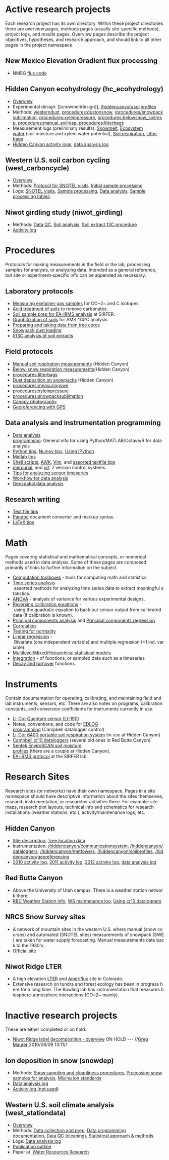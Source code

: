# Active research projects

Each research project has its own directory. Within these
project directories there are overview pages, methods pages (usually
site-specific methods), project logs, and results pages. Overview pages
describe the project objectives, hypotheses, and research approach, and
should link to all other pages in the project namespace.

New Mexico Elevation Gradient flux processing
---------------------------------------------

* NMEG [flux code](nmeg:fluxcode)

Hidden Canyon ecohydrology (hc_ecohydrology)
---------------------------------------------

* [Overview](/hc_ecohydrology/overview)
* Experimental design: [[snowmeltdesign]], [/hiddencanyon/soilprofiles](/hiddencanyon/soilprofiles)
* Methods: [westerndust](westerndust), [procedures:dustonsnow](/procedures/dustonsnow), [/procedures/snowpacksublimation](/procedures/snowpacksublimation), [procedures:xylempressure](/procedures/xylempressure), [procedures:belowsnow_soilresp](/procedures/belowsnow_soilresp), [procedures:manual_soilresp](/procedures/manual_soilresp), [procedures:litterbags](/procedures/litterbags)
* Measurement logs (preliminary results): [Snowmelt](/hc_ecohydrology/snowmeltlog_1), [Ecosystem water](/hc_ecohydrology/ecosystemwaterlog_1) (soil moisture and xylem water potential), [Soil respiration](/hc_ecohydrology/soilresplog_1), [Litter bags](/hc_ecohydrology/litterbaglog_1)
* [Hidden Canyon activity logs](/hiddencanyon/sitedescription#Site_logs), [data
analysis log](/hiddencanyon/analysislog_1)

Western U.S. soil carbon cycling (west_carboncycle)
----------------------------------------------------

* [Overview](/west_carboncycle/overview)
* Methods: [Protocol for SNOTEL visits](/west_carboncycle/snotelfieldprotocol), [Initial sample processing](/west_carboncycle/snotelsampleprocessing)
* Logs: [SNOTEL visits](/west_carboncycle/snotellog_1), [Sample processing](/west_carboncycle/sampleprocessinglog_1), [Data analysis](/west_carboncycle/analysislog_1), [Sample processing tables](/west_carboncycle/sampletables).

Niwot girdling study (niwot_girdling)
--------------------------------------

* Methods: [Data QC](/niwot_girdling/data_qc), [Soil analysis](/niwot_girdling/soilanalysis), [Soil extract 13C procedure](/procedures/soilextract_13c)
* [Activity log](/niwot_girdling/activitylog_1)

# Procedures

Protocols for making measurements in the field or the lab, processing
samples for analysis, or analyzing data. Intended as a general
reference, but site or experiment-specific info can be appended as
necessary.

Laboratory protocols
--------------------

* [Measuring exetainer gas samples](/procedures/exetainer_co2) for CO~2~ and C isotopes
* [Acid treatment of soils](/procedures/soilacidtreatment) to remove carbonates.
* [Soil sample prep for EA-IRMS analysis](/procedures/ea-irms_soilprep) at SIRFER.
* [Graphitization of soils](/procedures/14c_graphitization) for AMS ^14^C analysis
* [Preparing and taking data from tree cores](/procedures/treecores)
* [Snowpack dust loading](/procedures/snowpackdustloading)
* [δ13C analysis of soil extracts](/procedures/soilextract_13c)

Field protocols
---------------

* [Manual soil respiration measurements](/procedures/manual_soilresp) (Hidden Canyon)
* [Below-snow respiration measurements](/procedures/belowsnow_soilresp)(Hidden Canyon)
* [procedures:litterbags](/procedures/litterbags)
* [Dust deposition on snowpacks](/procedures/dustonsnow) (Hidden Canyon)
* [procedures:measuringswe](/procedures/measuringswe)
* [procedures:xylempressure](/procedures/xylempressure)
* [procedures:snowpacksublimation](/procedures/snowpacksublimation)
* [Canopy photography](/procedures/canopyphotos)
* [Georeferencing with GPS](/procedures/gps)

Data analysis and instrumentation programming
---------------------------------------------

* [Data analysis programming](/procedures/programming): General info for using Python/MATLAB/Octave/R for data analysis
* [Python tips](/procedures/pythontips), [Numpy tips](/procedures/numpytips), [Using IPython](/procedures/ipython)
* [Matlab tips](/procedures/matlabtips)
* [Shell scripts](/procedures/shellscripts), [AWK](/procedures/awk), [Vim](/procedures/vimtips), and [assorted textfile tips](/procedures/textfiles)
* [mercurial](/procedures/mercurial), and [git](/procedures/git): 2 version control systems.
* [Tips for analyzing sensor timeseries](/procedures/sensordata_tips)
* [Workflow for data analysis](/procedures/data_analysis_workflow)
* [Geospatial data analysis](/procedures/geospatial)

Research writing
----------------

* [Text file tips](/procedures/textfiles)
* [Pandoc](/procedures/pandoc) document converter and markup syntax.
* [LaTeX tips](/procedures/latextips)

# Math

Pages covering statistical and mathematical concepts, or numerical
methods used in data analysis. Some of these pages are composed
primarily of links to further information on the subject.

* [Computation toolboxes](/math/toolboxes) - tools for computing math and statistics.
* [Time series analysis](/math/timeseries) - assorted methods for analyzing time series data to extract meaningful statistics.
* [ANOVA](/math/anova) - analysis of variance for various experimental designs.
* [Reversing calibration equations](/math/quadratic_eq_calib) - using the quadratic equation to back out sensor output from calibrated data (if calibration is known).
* [Principal components analysis](/math/pca) and [Principal components regression](/math/pcr)
* [Correlation](/math/correlation)
* [Testing for normality](/math/normalitytests)
* [Linear regression](/math/linear_regression) - Bivariate (one independent variable) and multiple regression (>1 ind. variable).
* [ Multilevel/Mixed/Heirarchical statistical models](/math/multilevel_models)
* [Integration](/math/integration) - of functions, or sampled data such as a timeseries
* [Decay and turnover](/math/decay_turnover) functions.

# Instruments

Contain documentation for operating, calibrating, and maintaining field
and lab instruments, sensors, etc. There are also notes on programs,
calibration constants, and conversion coefficients for instruments
currently in use.

* [Li-Cor Quantum sensor (LI-190)](/instruments/li-190)
* Notes, conventions, and code for [EDLOG programming](/instruments/edlog) (Campbell datalogger control)
* [Li-Cor 6400 portable soil respiration system](/instruments/li-6400) (in use at Hidden Canyon)
* [Campbell cr10 dataloggers](/instruments/cr10dataloggers) (several old ones in Red Butte Canyon)
* [Sentek EnviroSCAN soil moisture profiles](/instruments/sentek_enviroscan) (there are a couple at Hidden Canyon).
* [EA-IRMS protocol](/instruments/ea-irms_sirfer) at the SIRFER lab.

# Research Sites

Research sites (or networks) have their own namespace. Pages in a site
namespace should have descriptive information about the sites
themselves, research instrumentation, or researcher activities there.
For example: site maps, research plot layouts, technical info and
schematics for research installations (weather stations, etc.),
activity/maintenance logs, etc.

Hidden Canyon
-------------

* [Site description](/hiddencanyon/sitedescription), [Tree location data](/hiddencanyon/trees)
* Instrumentation: [/hiddencanyon/communicationsystem](/hiddencanyon/communicationsystem), [/hiddencanyon/dataloggers](/hiddencanyon/dataloggers), [/hiddencanyon/mettowers](/hiddencanyon/mettowers), [/hiddencanyon/soilprofiles](/hiddencanyon/soilprofiles), [/hiddencanyon/georeferencing](/hiddencanyon/georeferencing)
* [2010 activity log](/hiddencanyon/hc2010_log), [2011 activity log](/hiddencanyon/hc2011_log), [2012 activity log](/hiddencanyon/hc2012_log), [data analysis log](/hiddencanyon/analysislog_1)

Red Butte Canyon
----------------

* Above the University of Utah campus. There is a weather station network there.
* [RBC Weather Station info](/redbutte/weatherstations), [WS maintenance log](/redbutte/rbweather_log), [Using cr10 dataloggers](/instruments/cr10dataloggers)

NRCS Snow Survey sites
----------------------

* A network of mountain sites in the western U.S. where manual (snow courses) and automated (SNOTEL sites) measurements of snowpack (SWE) are taken for water supply forecasting. Manual measurements date back to the 1930's.
* [Official site](http://www.wcc.nrcs.usda.gov/)

Niwot Ridge LTER
----------------

* A high elevation [LTER](http://www.lternet.edu/) and [Ameriflux](http://public.ornl.gov/ameriflux/) site in Colorado.
* Extensive research on tundra and forest ecology has been in progress here for a long time. The Bowling lab has instrumentation that measures biosphere-atmosphere interactions (CO~2~ mainly).

# Inactive research projects

These are either completed or on hold.

* [ Niwot Ridge label decomposition - overview](niwot_labeldecomp_overview) ON HOLD --- //[Greg Maurer](primaryproductivity@gmail.com) 2010/08/09 13:11//

Ion deposition in snow (snowdep)
--------------------------------

* Methods: [Snow sampling and cleanliness procedures](wasatchsnowdep:sampling), [Processing snow samples for analysis](wasatchsnowdep:labprocessing), [Mixing ion standards](wasatchsnowdep:standards)
* [Data analysis log](wasatchsnowdep:analysislog_1)
* [Activity log (not used)](wasatchsnowdep:activitylog_1)

Western U.S. soil climate analysis (west_stationdata)
------------------------------------------------------

* [Overview](west_stationdata:overview)
* Methods: [Data collection and prep](west_stationdata:data), [Data programming
documentation](west_stationdata:programdocs), [Data QC (cleaning)](west_stationdata:data_qc), [Statistical approach & methods](west_stationdata:statistics)
* Logs: [Data analysis log](west_stationdata:analysislog_1)
* [Publication outline](west_stationdata:publicationoutline)
* Paper at [ Water Resources Research](http://dx.doi.org/10.1002/2013WR014452)
